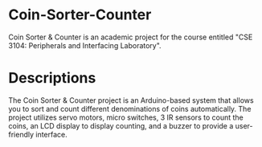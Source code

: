 # Coin-Sorter-Counter
Coin Sorter &amp; Counter is an academic project for the course entitled "CSE 3104: Peripherals and Interfacing Laboratory". 

# Descriptions
The Coin Sorter & Counter project is an Arduino-based system that allows you to sort and count different denominations of coins automatically. The project utilizes servo motors, micro switches,  3 IR sensors to count the coins, an LCD display to display counting, and a buzzer to provide a user-friendly interface.
